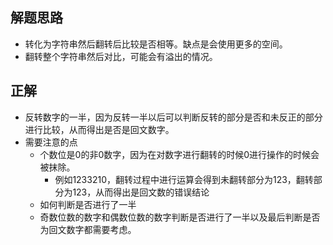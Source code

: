 ## 解题思路
* 转化为字符串然后翻转后比较是否相等。缺点是会使用更多的空间。
* 翻转整个字符串然后对比，可能会有溢出的情况。
## 正解
* 反转数字的一半，因为反转一半以后可以判断反转的部分是否和未反正的部分进行比较，从而得出是否是回文数字。
* 需要注意的点
  * 个数位是0的非0数字，因为在对数字进行翻转的时候0进行操作的时候会被抹除。
    * 例如1233210，翻转过程中进行运算会得到未翻转部分为123，翻转部分为123，从而得出是回文数的错误结论
  * 如何判断是否进行了一半
  * 奇数位数的数字和偶数位数的数字判断是否进行了一半以及最后判断是否为回文数字都需要考虑。
